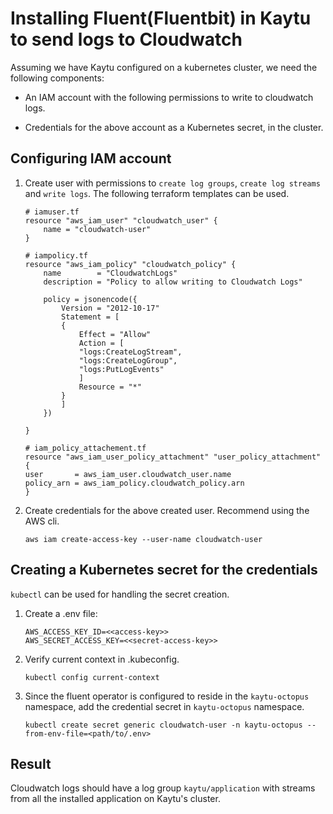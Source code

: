 # Installing Fluent(Fluentbit) in Kaytu to send logs to Cloudwatch

Assuming we have Kaytu configured on a kubernetes cluster, we need the following components:

- An IAM account with the following permissions to write to cloudwatch logs.

- Credentials for the above account as a Kubernetes secret, in the cluster.

## Configuring IAM account

1. Create user with permissions to `create log groups`, `create log streams` and `write logs`. The following terraform templates can be used.

    ``` 
    # iamuser.tf
    resource "aws_iam_user" "cloudwatch_user" {
        name = "cloudwatch-user"
    }
    ```
    ```
    # iampolicy.tf
    resource "aws_iam_policy" "cloudwatch_policy" {
        name        = "CloudwatchLogs"
        description = "Policy to allow writing to Cloudwatch Logs"

        policy = jsonencode({
            Version = "2012-10-17"
            Statement = [
            {
                Effect = "Allow"
                Action = [
                "logs:CreateLogStream",
                "logs:CreateLogGroup",
                "logs:PutLogEvents"
                ]
                Resource = "*"
            }
            ]
        })

    }
    ```

    ```
    # iam_policy_attachement.tf
    resource "aws_iam_user_policy_attachment" "user_policy_attachment" {
    user       = aws_iam_user.cloudwatch_user.name
    policy_arn = aws_iam_policy.cloudwatch_policy.arn
    }
    ```

3. Create credentials for the above created user. Recommend using the AWS cli.

    ```
    aws iam create-access-key --user-name cloudwatch-user 
    ```


## Creating a Kubernetes secret for the credentials

`kubectl` can be used for handling the secret creation. 

1. Create a .env file:

    ```
    AWS_ACCESS_KEY_ID=<<access-key>>
    AWS_SECRET_ACCESS_KEY=<<secret-access-key>>
    ```

2. Verify current context in .kubeconfig.

    ```
    kubectl config current-context
    ```

3. Since the fluent operator is configured to reside in the `kaytu-octopus` namespace, add the credential secret in `kaytu-octopus` namespace.


    ```
    kubectl create secret generic cloudwatch-user -n kaytu-octopus --from-env-file=<path/to/.env>
    ```


## Result

Cloudwatch logs should have a log group `kaytu/application` with streams from all the installed application on Kaytu's cluster.

